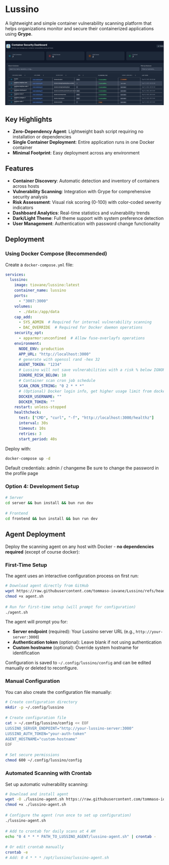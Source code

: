 # Lussino

A lightweight and simple container vulnerability scanning platform that helps organizations monitor and secure their containerized applications using **Grype**.

![dashboard](./images/image.png)

## Key Highlights

- **Zero-Dependency Agent**: Lightweight bash script requiring no installation or dependencies
- **Single Container Deployment**: Entire application runs in one Docker container
- **Minimal Footprint**: Easy deployment across any environment

## Features

- **Container Discovery**: Automatic detection and inventory of containers across hosts
- **Vulnerability Scanning**: Integration with Grype for comprehensive security analysis
- **Risk Assessment**: Visual risk scoring (0-100) with color-coded severity indicators
- **Dashboard Analytics**: Real-time statistics and vulnerability trends
- **Dark/Light Theme**: Full theme support with system preference detection
- **User Management**: Authentication with password change functionality

## Deployment

### Using Docker Compose (Recommended)

Create a `docker-compose.yml` file:

```yaml
services:
  lussino:
    image: tiovane/lussino:latest
    container_name: lussino
    ports:
      - "3007:3000"
    volumes:
      - ./data:/app/data
    cap_add:
      - SYS_ADMIN  # Required for internal vulnerability scanning
      - DAC_OVERRIDE  # Required for Docker daemon operations
    security_opt:
      - apparmor:unconfined  # Allow fuse-overlayfs operations
    environment:
      NODE_ENV: production
      APP_URL: "http://localhost:3000"
      # generate with openssl rand -hex 32
      AGENT_TOKEN: "1234"
      # Lussino will not save vulnerabilities with a risk % below IGNORE_RISK_BELOW
      IGNORE_RISK_BELOW: 10
      # Container scan cron job schedule
      SCAN_CRON_STRING: "0 2 * * *"
      # (Optional) Docker login info, get higher usage limit from dockerhub https://docs.docker.com/docker-hub/usage/
      DOCKER_USERNAME: ""
      DOCKER_TOKEN: ""
    restart: unless-stopped
    healthcheck:
      test: ["CMD", "curl", "-f", "http://localhost:3000/healthz"]
      interval: 30s
      timeout: 10s
      retries: 3
      start_period: 40s
```

Deploy with:
```bash
docker-compose up -d
```

Default credentials: admin / changeme
Be sure to change the password in the profile page

### Option 4: Development Setup
```bash
# Server
cd server && bun install && bun run dev

# Frontend  
cd frontend && bun install && bun run dev
```

## Agent Deployment

Deploy the scanning agent on any host with Docker - **no dependencies required** (except of course docker):

### First-Time Setup

The agent uses an interactive configuration process on first run:

```bash
# Download agent directly from GitHub
wget https://raw.githubusercontent.com/tommaso-iovane/Lussino/refs/heads/main/agent/agent.sh
chmod +x agent.sh

# Run for first-time setup (will prompt for configuration)
./agent.sh
```

The agent will prompt you for:
- **Server endpoint** (required): Your Lussino server URL (e.g., `http://your-server:3000`)
- **Authentication token** (optional): Leave blank if not using authentication  
- **Custom hostname** (optional): Override system hostname for identification

Configuration is saved to `~/.config/lussino/config` and can be edited manually or deleted to reconfigure.

### Manual Configuration

You can also create the configuration file manually:

```bash
# Create configuration directory
mkdir -p ~/.config/lussino

# Create configuration file
cat > ~/.config/lussino/config << EOF
LUSSINO_SERVER_ENDPOINT="http://your-lussino-server:3000"
LUSSINO_AUTH_TOKEN="your-auth-token"
AGENT_HOSTNAME="custom-hostname"
EOF

# Set secure permissions
chmod 600 ~/.config/lussino/config
```

### Automated Scanning with Crontab

Set up automatic vulnerability scanning:

```bash
# Download and install agent
wget -O ./lussino-agent.sh https://raw.githubusercontent.com/tommaso-iovane/Lussino/refs/heads/main/agent/agent.sh
chmod +x ./lussino-agent.sh

# Configure the agent (run once to set up configuration)
./lussino-agent.sh

# Add to crontab for daily scans at 4 AM
echo "0 4 * * * PATH_TO_LUSSINO_AGENT/lussino-agent.sh" | crontab -

# Or edit crontab manually
crontab -e
# Add: 0 4 * * * /opt/lussino/lussino-agent.sh
```

